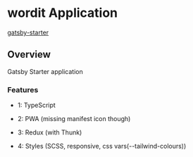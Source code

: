 # wordit Application

[gatsby-starter]()

## Overview

Gatsby Starter application

### Features

- 1: TypeScript

- 2: PWA (missing manifest icon though)

- 3: Redux (with Thunk)

- 4: Styles (SCSS, responsive, css vars(--tailwind-colours))
